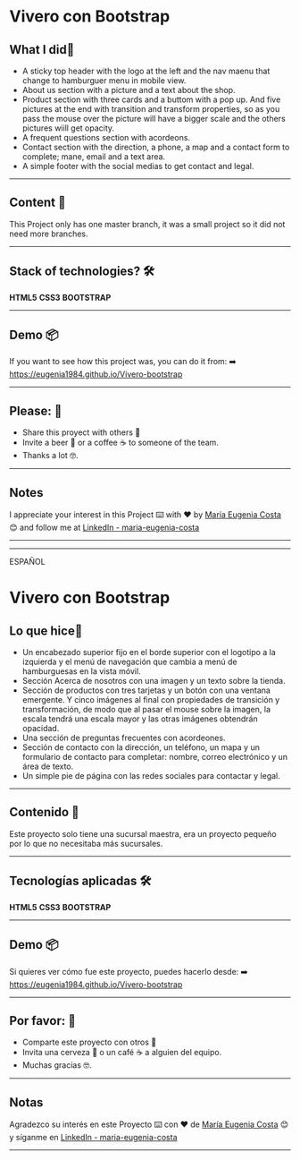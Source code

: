 # Vivero con Bootstrap

## What I did🚀

   * A sticky top header with the logo at the left and the nav maenu that change to hamburguer menu in mobile view.
   * About us section with a picture and a text about the shop.
   * Product section with three cards and a buttom with a pop up. And five pictures at the end with transition and transform properties, so as you pass the mouse over the picture will have a bigger scale and the others pictures wiill get opacity.
   * A frequent questions section with acordeons.
   * Contact section with the direction, a phone, a map and a contact form to complete; mane, email and a text area.
   * A simple footer with the social medias to get contact and legal.
---

## Content 🚀

This Project only has one master branch, it was a small project so it did not need more branches.

---

## Stack of technologies?  🛠️

**HTML5** **CSS3** **BOOTSTRAP**

---

## Demo 📦

If you want to see how this project was, you can do it from: :arrow_right:   https://eugenia1984.github.io/Vivero-bootstrap

---

## Please: 🎁

* Share this proyect with others 📢
* Invite a beer 🍺 or a coffee ☕  to someone of the team. 
* Thanks a lot 🤓.

---

## Notes

I appreciate your interest in this Project  ⌨️ with ❤️ by [María Eugenia Costa](https://github.com/eugenia1984) 😊 and follow me at [LinkedIn - maria-eugenia-costa](https://www.linkedin.com/in/maria-eugenia-costa/)

---
---

ESPAÑOL

# Vivero con Bootstrap


## Lo que hice🚀

   * Un encabezado superior fijo en el borde superior con el logotipo a la izquierda y el menú de navegación que cambia a menú de hamburguesas en la vista móvil.
   * Sección Acerca de nosotros con una imagen y un texto sobre la tienda.
   * Sección de productos con tres tarjetas y un botón con una ventana emergente. Y cinco imágenes al final con propiedades de transición y transformación, de modo que al pasar el mouse sobre la imagen, la escala tendrá una escala mayor y las otras imágenes obtendrán opacidad.
   * Una sección de preguntas frecuentes con acordeones.
   * Sección de contacto con la dirección, un teléfono, un mapa y un formulario de contacto para completar: nombre, correo electrónico y un área de texto.
   * Un simple pie de página con las redes sociales para  contactar y legal.

---

## Contenido 🚀

Este proyecto solo tiene una sucursal maestra, era un proyecto pequeño por lo que no necesitaba más sucursales.

---

## Tecnologías aplicadas 🛠️

**HTML5** **CSS3** **BOOTSTRAP**

---

## Demo 📦

Si quieres ver cómo fue este proyecto, puedes hacerlo desde: :arrow_right: https://eugenia1984.github.io/Vivero-bootstrap

---

## Por favor: 🎁

* Comparte este proyecto con otros 📢
* Invita una cerveza 🍺 o un café ☕ a alguien del equipo.
* Muchas gracias 🤓.

---

## Notas

Agradezco su interés en este Proyecto ⌨️ con ❤️ de [María Eugenia Costa](https://github.com/eugenia1984) 😊 y síganme en [LinkedIn - maria-eugenia-costa](https://www.linkedin.com/in/maria-eugenia-costa/)

---
